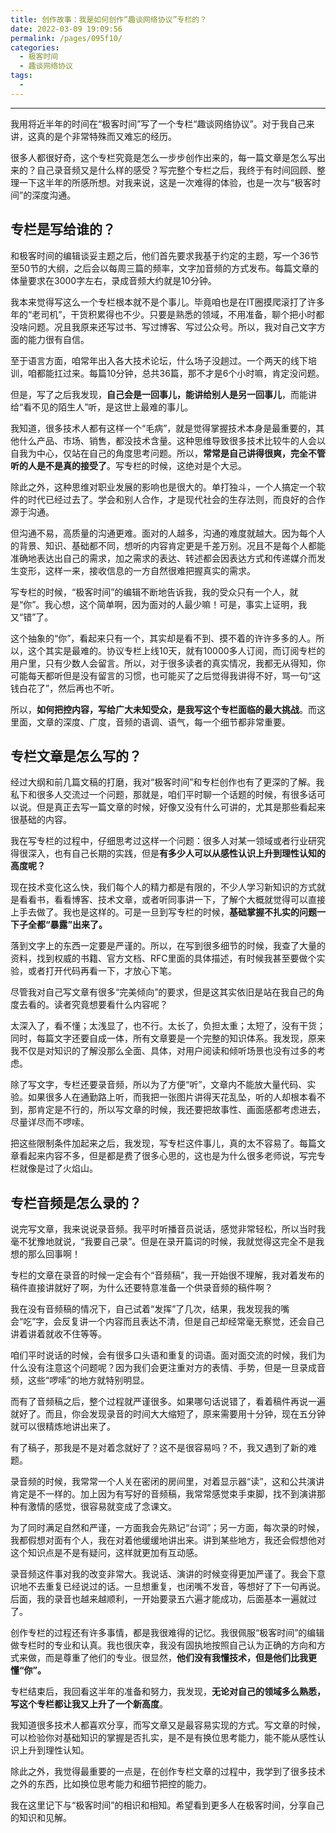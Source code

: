 ```yaml
---
title: 创作故事：我是如何创作“趣谈网络协议”专栏的？
date: 2022-03-09 19:09:56
permalink: /pages/095f10/
categories:
  - 极客时间
  - 趣谈网络协议
tags:
  - 
---
```

<hr><p>我用将近半年的时间在“极客时间”写了一个专栏“趣谈网络协议”。对于我自己来讲，这真的是个非常特殊而又难忘的经历。</p><p>很多人都很好奇，这个专栏究竟是怎么一步步创作出来的，每一篇文章是怎么写出来的？自己录音频又是什么样的感受？写完整个专栏之后，我终于有时间回顾、整理一下这半年的所感所想。对我来说，<span class="orange">这是一次难得的体验，也是一次与“极客时间”的深度沟通。</span></p><h2>专栏是写给谁的？</h2><p>和极客时间的编辑谈妥主题之后，他们首先要求我基于约定的主题，写一个36节至50节的大纲，之后会以每周三篇的频率，文字加音频的方式发布。每篇文章的体量要求在3000字左右，录成音频大约就是10分钟。</p><p>我本来觉得写这么一个专栏根本就不是个事儿。毕竟咱也是在IT圈摸爬滚打了许多年的“老司机”，干货积累得也不少。只要是熟悉的领域，不用准备，聊个把小时都没啥问题。况且我原来还写过书、写过博客、写过公众号。所以，我对自己文字方面的能力很有自信。</p><p>至于语言方面，咱常年出入各大技术论坛，什么场子没趟过。一个两天的线下培训，咱都能扛过来。每篇10分钟，总共36篇，那不才是6个小时嘛，肯定没问题。</p><p>但是，写了之后我发现，<strong>自己会是一回事儿，能讲给别人是另一回事儿</strong>，而能讲给“看不见的陌生人”听，是这世上最难的事儿。</p><!-- [[[read_end]]] --><p>我知道，很多技术人都有这样一个“毛病”，就是觉得掌握技术本身是最重要的，其他什么产品、市场、销售，都没技术含量。这种思维导致很多技术比较牛的人会以自我为中心，仅站在自己的角度思考问题。所以，<strong>常常是自己讲得很爽，完全不管听的人是不是真的接受了</strong>。写专栏的时候，这绝对是个大忌。</p><p>除此之外，这种思维对职业发展的影响也是很大的。单打独斗，一个人搞定一个软件的时代已经过去了。学会和别人合作，才是现代社会的生存法则，而良好的合作源于沟通。</p><p>但沟通不易，高质量的沟通更难。面对的人越多，沟通的难度就越大。因为每个人的背景、知识、基础都不同，想听的内容肯定更是千差万别。况且不是每个人都能准确地表达出自己的需求，加之需求的表达、转述都会因表达方式和传递媒介而发生变形，这样一来，接收信息的一方自然很难把握真实的需求。</p><p>写专栏的时候，“极客时间”的编辑不断地告诉我，我的受众只有一个人，就是“你”。我心想，这个简单啊，因为面对的人最少嘛！可是，事实上证明，我又“错”了。</p><p>这个抽象的“你”，看起来只有一个，其实却是看不到、摸不着的许许多多的人。所以，这个其实是最难的。协议专栏上线10天，就有10000多人订阅，而订阅专栏的用户里，只有少数人会留言。所以，对于很多读者的真实情况，我都无从得知，你可能每天都听但是没有留言的习惯，也可能买了之后觉得我讲得不好，骂一句“这钱白花了”，然后再也不听。</p><p>所以，<strong>如何把控内容，写给广大未知受众，是我写这个专栏面临的最大挑战</strong>。而这里面，文章的深度、广度，音频的语调、语气，每一个细节都非常重要。</p><h2>专栏文章是怎么写的？</h2><p>经过大纲和前几篇文稿的打磨，我对“极客时间”和专栏创作也有了更深的了解。我私下和很多人交流过一个问题，那就是，咱们平时聊一个话题的时候，有很多话可以说。但是真正去写一篇文章的时候，好像又没有什么可讲的，尤其是那些看起来很基础的内容。</p><p>我在写专栏的过程中，仔细思考过这样一个问题：很多人对某一领域或者行业研究得很深入，也有自己长期的实践，但是<strong>有多少人可以<strong><strong>从感性认识上升到理性</strong></strong>认知<strong><strong>的</strong></strong>高度呢？</strong></p><p>现在技术变化这么快，我们每个人的精力都是有限的，不少人学习新知识的方式就是看看书，看看博客、技术文章，或者听同事讲一下，了解个大概就觉得可以直接上手去做了。我也是这样的。可是一旦到写专栏的时候，<strong>基础掌握不扎实的问题一下子全都“暴露”出来了。</strong></p><p>落到文字上的东西一定要是严谨的。所以，在写到很多细节的时候，我查了大量的资料，找到权威的书籍、官方文档、RFC里面的具体描述，有时候我甚至要做个实验，或者打开代码再看一下，才放心下笔。</p><p>尽管我对自己写文章有很多“完美倾向”的要求，但是这其实依旧是站在我自己的角度去看的。读者究竟想要看什么内容呢？</p><p>太深入了，看不懂；太浅显了，也不行。太长了，负担太重；太短了，没有干货；同时，每篇文字还要自成一体，所有文章要是一个完整的知识体系。我发现，原来我不仅是对知识的了解没那么全面、具体，对用户阅读和倾听场景也没有过多的考虑。</p><p>除了写文字，专栏还要录音频，所以为了方便“听”，文章内不能放大量代码、实验。如果很多人在通勤路上听，而我把一张图片讲得天花乱坠，听的人却根本看不到，那肯定是不行的，所以写文章的时候，我还要把故事性、画面感都考虑进去，尽量详尽而不啰嗦。</p><p>把这些限制条件加起来之后，我发现，写专栏这件事儿，真的太不容易了。每篇文章看起来内容不多，但是都是费了很多心思的，这也是为什么很多老师说，写完专栏就像是过了火焰山。</p><h2>专栏音频是怎么录的？</h2><p>说完写文章，我来说说录音频。我平时听播音员说话，感觉非常轻松，所以当时我毫不犹豫地就说，“我要自己录”。但是在录开篇词的时候，我就觉得这完全不是我想的那么回事啊！</p><p>专栏的文章在录音的时候一定会有个“音频稿”，我一开始很不理解，我对着发布的稿件直接讲就好了啊，为什么还要特意准备一个供录音频的稿件啊？</p><p>我在没有音频稿的情况下，自己试着“发挥”了几次，结果，我发现我的嘴会“吃”字，会反复讲一个内容而且表达不清，但是自己却经常毫无察觉，还会自己讲着讲着就收不住等等。</p><p>咱们平时说话的时候，会有很多口头语和重复的词语。面对面交流的时候，我们为什么没有注意这个问题呢？因为我们会更注重对方的表情、手势，但是一旦录成音频，这些“啰嗦”的地方就特别明显。</p><p>而有了音频稿之后，整个过程就严谨很多。如果哪句话说错了，看着稿件再说一遍就好了。而且，你会发现录音的时间大大缩短了，原来需要用十分钟，现在五分钟就可以很精炼地讲出来了。</p><p>有了稿子，那我是不是对着念就好了？这不是很容易吗？不，我又遇到了新的难题。</p><p>录音频的时候，我常常一个人关在密闭的房间里，对着显示器“读”，这和公共演讲肯定是不一样的。加上因为有写好的音频稿，我常常感觉束手束脚，找不到演讲那种有激情的感觉，很容易就变成了念课文。</p><p>为了同时满足自然和严谨，一方面我会先熟记“台词”；另一方面，每次录的时候，我都假想对面有个人，我在对着他缓缓地讲出来。讲到某些地方，我还会假想他对这个知识点是不是有疑问，这样就更加有互动感。</p><p>录音频这件事对我的改变非常大。我说话、演讲的时候变得更加严谨了。我会下意识地不去重复已经说过的话。一旦想重复，也闭嘴不发音，等想好了下一句再说。后面，我的录音也越来越顺利，一开始要录五六遍才能成功，后面基本一遍就过了。</p><p>创作专栏的过程还有许多事情，都是我很难得的记忆。我很佩服“极客时间”的编辑做专栏时的专业和认真。我也很庆幸，我没有固执地按照自己认为正确的方向和方式来做，而是尊重了他们的专业。很显然，<strong>他们没有我懂技术，但是他们比我<strong><strong>更</strong></strong>懂“你”。</strong></p><p>专栏结束后，我回看这半年的准备和努力，我发现，<strong>无论对自己的领域多么熟悉，写这个专栏都让我又上升了一个新高度</strong>。</p><p>我知道很多技术人都喜欢分享，而写文章又是最容易实现的方式。写文章的时候，可以检验你对基础知识的掌握是否扎实，是不是有换位思考能力，能不能从感性认识上升到理性认知。</p><p>除此之外，我觉得最重要的一点是，在创作专栏文章的过程中，我学到了很多技术之外的东西，比如换位思考能力和细节把控的能力。</p><p>我在这里记下与“极客时间”的相识和相知。希望看到更多人在极客时间，分享自己的知识和见解。</p>